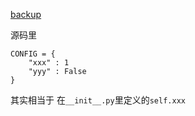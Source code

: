 
[backup](https://www.cnblogs.com/acha/articles/12303499.html)

源码里
```
CONFIG = {
    "xxx" : 1
    "yyy" : False
}
```

其实相当于
在`__init__.py`里定义的`self.xxx`